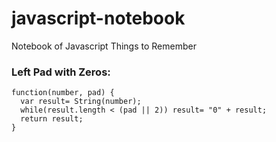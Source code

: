 # javascript-notebook
Notebook of Javascript Things to Remember


### Left Pad with Zeros:
```
function(number, pad) { 
  var result= String(number);
  while(result.length < (pad || 2)) result= "0" + result; 
  return result;
}
```

